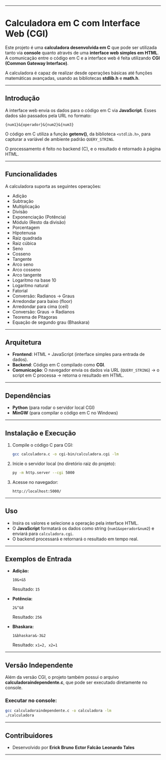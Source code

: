 
---

#  Calculadora em C com Interface Web (CGI)

Este projeto é uma **calculadora desenvolvida em C** que pode ser utilizada tanto via **console** quanto através de uma **interface web simples em HTML**.
A comunicação entre o código em C e a interface web é feita utilizando **CGI (Common Gateway Interface)**.

A calculadora é capaz de realizar desde operações básicas até funções matemáticas avançadas, usando as bibliotecas **stdlib.h** e **math.h**.

---

## Introdução

A interface web envia os dados para o código em C via **JavaScript**.
Esses dados são passados pela URL no formato:

```
{num1}&{operador}&{num2}&{num3}
```

O código em C utiliza a função **getenv()**, da biblioteca `<stdlib.h>`, para capturar a variável de ambiente padrão `QUERY_STRING`.

O processamento é feito no backend (C), e o resultado é retornado à página HTML.

---

## Funcionalidades

A calculadora suporta as seguintes operações:

* Adição
* Subtração
* Multiplicação
* Divisão
* Exponenciação (Potência)
* Módulo (Resto da divisão)
* Porcentagem
* Hipotenusa
* Raiz quadrada
* Raiz cúbica
* Seno
* Cosseno
* Tangente
* Arco seno
* Arco cosseno
* Arco tangente
* Logaritmo na base 10
* Logaritmo natural
* Fatorial
* Conversão: Radianos → Graus
* Arredondar para baixo (floor)
* Arredondar para cima (ceil)
* Conversão: Graus → Radianos
* Teorema de Pitagoras
* Equação de segundo grau (Bhaskara)

---

## Arquitetura

* **Frontend**: HTML + JavaScript (interface simples para entrada de dados).
* **Backend**: Código em C compilado como **CGI**.
* **Comunicação**: O navegador envia os dados via URL (`QUERY_STRING`) → o script em C processa → retorna o resultado em HTML.

---

## Dependências

* **Python** (para rodar o servidor local CGI)
* **MinGW** (para compilar o código em C no Windows)

---

## Instalação e Execução

1. Compile o código C para CGI:

   ```bash
   gcc calculadora.c -o cgi-bin/calculadora.cgi -lm
   ```

2. Inicie o servidor local (no diretório raiz do projeto):

   ```bash
   py -m http.server --cgi 5000
   ```

3. Acesse no navegador:

   ```
   http://localhost:5000/
   ```

---

## Uso

* Insira os valores e selecione a operação pela interface HTML.
* O **JavaScript** formatará os dados como string (`num1&operador&num2`) e enviará para `calculadora.cgi`.
* O backend processará e retornará o resultado em tempo real.

---

## Exemplos de Entrada

* **Adição:**

  ```
  10&+&5
  ```

  Resultado: `15`

* **Potência:**

  ```
  2&^&8
  ```

  Resultado: `256`

* **Bhaskara:**

  ```
  1&bhaskara&-3&2
  ```

  Resultado: `x1=2, x2=1`

---

## Versão Independente

Além da versão CGI, o projeto também possui o arquivo **calculadoraindependente.c**, que pode ser executado diretamente no console.

### Executar no console:

```bash
gcc calculadoraindependente.c -o calculadora -lm
./calculadora
```

---

## Contribuidores

* Desenvolvido por **Erick Bruno** **Ector Falcão** **Leonardo Tales**


---


